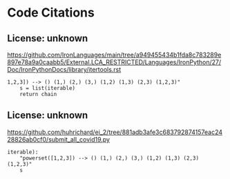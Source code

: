 # Code Citations

## License: unknown
https://github.com/IronLanguages/main/tree/a949455434b1fda8c783289e897e78a9a0caabb5/External.LCA_RESTRICTED/Languages/IronPython/27/Doc/IronPythonDocs/library/itertools.rst

```
1,2,3]) --> () (1,) (2,) (3,) (1,2) (1,3) (2,3) (1,2,3)"
    s = list(iterable)
    return chain
```


## License: unknown
https://github.com/huhrichard/ei_2/tree/881adb3afe3c683792874157eac2428826ab0cf0/submit_all_covid19.py

```
iterable):
    "powerset([1,2,3]) --> () (1,) (2,) (3,) (1,2) (1,3) (2,3) (1,2,3)"
    s
```

